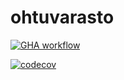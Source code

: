 # ohtuvarasto

[![GHA workflow](https://github.com/maritatsuko/ohtuvarasto/workflows/CI/badge.svg)](https://github.com/maritatsuko/ohtuvarasto/actions)

[![codecov](https://codecov.io/github/maritatsuko/ohtuvarasto/graph/badge.svg?token=9936GPDEJD)](https://codecov.io/github/maritatsuko/ohtuvarasto)

